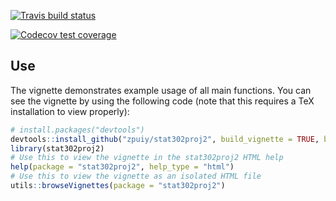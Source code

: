<!-- badges: start -->
  [![Travis build status](https://travis-ci.com/zpuiy/stat302proj2.svg?branch=master)](https://travis-ci.com/zpuiy/stat302proj2)
  
  [![Codecov test coverage](https://codecov.io/gh/zpuiy/stat302proj2/branch/master/graph/badge.svg)](https://codecov.io/gh/zpuiy/stat302proj2?branch=master)
  <!-- badges: end -->

## Use

The vignette demonstrates example usage of all main functions. You can see the vignette by using the following code (note that this requires a TeX installation to view properly):


``` r
# install.packages("devtools")
devtools::install_github("zpuiy/stat302proj2", build_vignette = TRUE, build_opts = c())
library(stat302proj2)
# Use this to view the vignette in the stat302proj2 HTML help
help(package = "stat302proj2", help_type = "html")
# Use this to view the vignette as an isolated HTML file
utils::browseVignettes(package = "stat302proj2")
```
